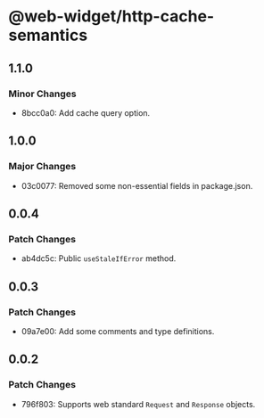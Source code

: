 # @web-widget/http-cache-semantics

## 1.1.0

### Minor Changes

- 8bcc0a0: Add cache query option.

## 1.0.0

### Major Changes

- 03c0077: Removed some non-essential fields in package.json.

## 0.0.4

### Patch Changes

- ab4dc5c: Public `useStaleIfError` method.

## 0.0.3

### Patch Changes

- 09a7e00: Add some comments and type definitions.

## 0.0.2

### Patch Changes

- 796f803: Supports web standard `Request` and `Response` objects.
